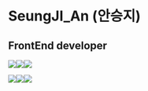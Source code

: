 # SeungJI_An (안승지)
## FrontEnd developer
<img src="https://img.shields.io/badge/React-61DAFB?style=for-the-badge&logo=React&logoColor=white"><img src="https://img.shields.io/badge/javascript-F7DF1E?style=for-the-badge&logo=javascript&logoColor=white"><img src="https://img.shields.io/badge/visualstudiocode-007ACC?style=for-the-badge&logo=visualstudiocode&logoColor=white">

<img src="https://img.shields.io/badge/adobeillustrator-FF9A00?style=for-the-badge&logo=adobeillustrator&logoColor=white"><img src="https://img.shields.io/badge/Adobe Photoshop-31A8FF?style=for-the-badge&logo=Adobe Photoshop&logoColor=white"/><img src="https://img.shields.io/badge/figma-F24E1E?style=for-the-badge&logo=figma&logoColor=white"/>

<!--
**s-ja/s-ja** is a ✨ _special_ ✨ repository because its `README.md` (this file) appears on your GitHub profile.

Here are some ideas to get you started:

- 🔭 I’m currently working on ...
- 🌱 I’m currently learning ...
- 👯 I’m looking to collaborate on ...
- 🤔 I’m looking for help with ...
- 💬 Ask me about ...
- 📫 How to reach me: ...
- 😄 Pronouns: ...
- ⚡ Fun fact: ...
-->
